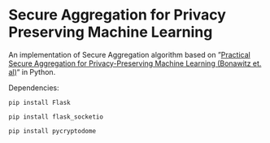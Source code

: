 # Secure Aggregation for Privacy Preserving Machine Learning

An implementation of Secure Aggregation algorithm based on ”[Practical Secure Aggregation for Privacy-Preserving Machine Learning
(Bonawitz et. al)](https://eprint.iacr.org/2017/281.pdf)“ in Python.



Dependencies:

`pip install Flask`

`pip install flask_socketio`

`pip install pycryptodome`
